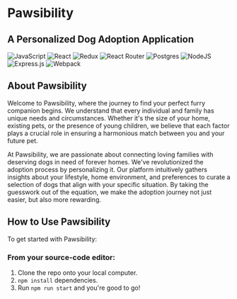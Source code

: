 # Pawsibility
## A Personalized Dog Adoption Application
![JavaScript](https://img.shields.io/badge/javascript-%23323330.svg?style=for-the-badge&logo=javascript&logoColor=%23F7DF1E)
![React](https://img.shields.io/badge/react-%2320232a.svg?style=for-the-badge&logo=react&logoColor=%2361DAFB)
![Redux](https://img.shields.io/badge/redux-%23593d88.svg?style=for-the-badge&logo=redux&logoColor=white)
![React Router](https://img.shields.io/badge/React_Router-CA4245?style=for-the-badge&logo=react-router&logoColor=white)
![Postgres](https://img.shields.io/badge/postgres-%23316192.svg?style=for-the-badge&logo=postgresql&logoColor=white)
![NodeJS](https://img.shields.io/badge/node.js-6DA55F?style=for-the-badge&logo=node.js&logoColor=white)
![Express.js](https://img.shields.io/badge/express.js-%23404d59.svg?style=for-the-badge&logo=express&logoColor=%2361DAFB)
![Webpack](https://img.shields.io/badge/webpack-%238DD6F9.svg?style=for-the-badge&logo=webpack&logoColor=black)

## About Pawsibility

Welcome to Pawsibility, where the journey to find your perfect furry companion begins. We understand that every individual and family has unique needs and circumstances. Whether it's the size of your home, existing pets, or the presence of young children, we believe that each factor plays a crucial role in ensuring a harmonious match between you and your future pet.

At Pawsibility, we are passionate about connecting loving families with deserving dogs in need of forever homes. We've revolutionized the adoption process by personalizing it. Our platform intuitively gathers insights about your lifestyle, home environment, and preferences to curate a selection of dogs that align with your specific situation. By taking the guesswork out of the equation, we make the adoption journey not just easier, but also more rewarding.

## How to Use Pawsibility

To get started with Pawsibility:

### From your source-code editor:
1. Clone the repo onto your local computer.
2. ``` npm install ``` dependencies.
3. Run ``` npm run start ``` and you're good to go!
